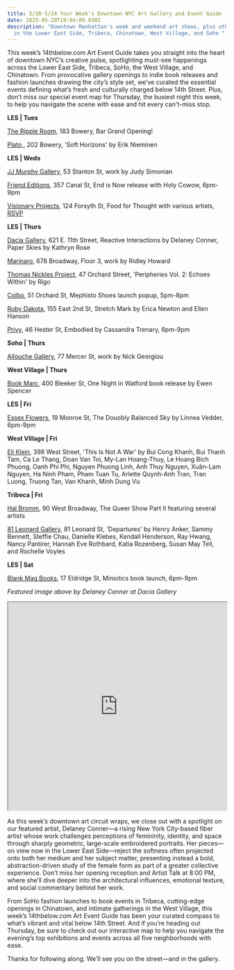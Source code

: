 ```yaml
---
title: 5/20-5/24 Your Week's Downtown NYC Art Gallery and Event Guide
date: 2025-05-20T19:04:09.938Z
description: "Downtown Manhattan's week and weekend art shows, plus other events
  in the Lower East Side, Tribeca, Chinatown, West Village, and Soho "
---
```

This week’s 14thbelow.com Art Event Guide takes you straight into the heart of downtown NYC’s creative pulse, spotlighting must-see happenings across the Lower East Side, Tribeca, SoHo, the West Village, and Chinatown. From provocative gallery openings to indie book releases and fashion launches drawing the city’s style set, we’ve curated the essential events defining what’s fresh and culturally charged below 14th Street. Plus, don’t miss our special event map for Thursday, the busiest night this week, to help you navigate the scene with ease and hit every can't-miss stop.

**L﻿ES | Tues**

[T﻿he Ripple Room](https://www.instagram.com/therippleroomnyc), 183 Bowery, Bar Grand Opening!

[Plato ](https://www.platogallery.com/), 202 Bowery, 'Soft Horizons' by Erik Nieminen

**L﻿ES | Weds**

[JJ Murphy Gallery](https://www.jjmurphygallery.com/), 53 Stanton St, work by Judy Simonian

[Friend Editions](https://www.instagram.com/friendeditions), 357 Canal St, End is Now release with Holy Cowow, 6pm-9pm

[Visionary Projects](https://visionaryprojects.org/), 124 Forsyth St, Food for Thought with various artists, [RSVP](https://visionaryprojects.org/food)

**L﻿ES | Thurs**

[Dacia Gallery](http://www.daciagallery.com/), 621 E. 11th Street, Reactive Interactions by Delaney Conner, Paper Skies by Kathryn Rose

[Marinaro](https://www.marinaro.biz/), 678 Broadway, Floor 3, work by Ridley Howard

[Thomas Nickles Project](https://www.thomasnickles.com/exhibitions/39-peripheries-vol.-2-echoes-within-rigo/), 47 Orchard Street, 'Peripheries Vol. 2: Echoes Within' by Rigo

[C﻿olbo](https://www.instagram.com/colbo.nyc), 51 Orchard St, Mephisto Shoes launch popup, 5pm-8pm

[Ruby Dakota](https://www.rubydakota.com/), 155 East 2nd St, Stretch Mark by Erica Newton and Ellen Hanson

[P﻿rivy](https://www.instagram.com/privy.gallery), 46 Hester St, Embodied by Cassandra Trenary, 6pm-9pm

**S﻿oho | Thurs**

[Allouche Gallery](https://allouchegallery.com/), 77 Mercer St, work by Nick Georgiou

**W﻿est Village | Thurs**

[Book Marc](https://www.instagram.com/thebookmarc), 400 Bleeker St, One Night in Watford book release by Ewen Spencer

**L﻿ES | Fri**

[Essex Flowers](https://essexflowers.us/LINNEA-VEDDER-THE-EARTH-WANTS-YOU-BACK), 19 Monroe St, The Douobly Balanced Sky by Linnea Vedder, 6pm-9pm

**W﻿est VIllage | Fri**

[Eli Klein](https://www.galleryek.com/exhibitions/ceci-nest-pas-une-guerre-this-is-not-a-war), 398 West Street, 'This Is Not A War' by Bui Cong Khanh, Bui Thanh Tam, Ca Le Thang, Doan Van Toi, My-Lan Hoang-Thuy, Le Hoang Bich Phuong, Oanh Phi Phi, Nguyen Phuong Linh, Anh Thuy Nguyen, Xuân-Lam Nguyen, Ha Ninh Pham, Pham Tuan Tu, Arlette Quynh-Anh Tran, Tran Luong, Truong Tan, Van Khanh, Minh Dung Vu

**T﻿ribeca | Fri**

[Hal Bromm](https://www.halbromm.com/), 90 West Broadway, The Queer Show Part II featuring several artists

[81 Leonard Gallery](https://81leonardgallery.com/departures/), 81 Leonard St, 'Departures' by Henry Anker, Sammy Bennett, Steffie Chau, Danielle Klebes, Kendall Henderson, Ray Hwang, Nancy Pantirer, Hannah Eve Rothbard, Katia Rozenberg, Susan May Tell, and Rochelle Voyles

**L﻿ES | Sat**

[Blank Mag Books](https://www.instagram.com/blankmagbooks_nyc), 17 Eldridge St, Miniotics book launch, 6pm-9pm

*F﻿eatured image above by Delaney Conner at Dacia Gallery*

<iframe src="https://www.google.com/maps/d/u/1/embed?mid=1zgaagKcVG3KRHSsI4RFhF5oXu5BAj14&ehbc=2E312F" width="100%" height="480"></iframe>

As this week’s downtown art circuit wraps, we close out with a spotlight on our featured artist, Delaney Conner—a rising New York City-based fiber artist whose work challenges perceptions of femininity, identity, and space through sharply geometric, large-scale embroidered portraits. Her pieces—on view now in the Lower East Side—reject the softness often projected onto both her medium and her subject matter, presenting instead a bold, abstraction-driven study of the female form as part of a greater collective experience. Don’t miss her opening reception and Artist Talk at 8:00 PM, where she’ll dive deeper into the architectural influences, emotional texture, and social commentary behind her work.

From SoHo fashion launches to book events in Tribeca, cutting-edge openings in Chinatown, and intimate gatherings in the West Village, this week’s 14thbelow.com Art Event Guide has been your curated compass to what’s vibrant and vital below 14th Street. And if you’re heading out Thursday, be sure to check out our interactive map to help you navigate the evening’s top exhibitions and events across all five neighborhoods with ease.

Thanks for following along. We’ll see you on the street—and in the gallery.
